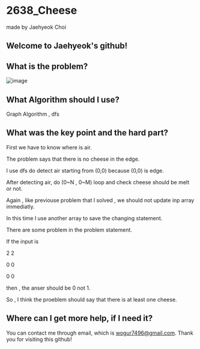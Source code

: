 # 2638_Cheese

made by Jaehyeok Choi

## Welcome to Jaehyeok's github!

## What is the problem?

![image](https://github.com/Choi-JaeHyeok-21500749/2638_Cheese/blob/main/2638_pro.PNG)

## What Algorithm should I use?

Graph Algorithm , dfs

## What was the key point and the hard part?

First we have to know where is air.

The problem says that there is no cheese in the edge. 

I use dfs do detect air starting from (0,0) because (0,0) is edge.

After detecting air, do (0~N , 0~M) loop and check cheese should be melt or not. 

Again , like previouse problem that I solved , we should not update inp array immediatly.

In this time I use another array to save the changing statement.

There are some problem in the problem statement. 

If the input is 

2 2

0 0 

0 0 

then , the anser should be 0 not 1.

So , I think the proeblem should say that there is at least one cheese.

## Where can I get more help, if I need it?

You can contact me through email, which is wogur7496@gmail.com.
Thank you for visiting this github!
